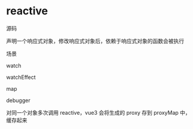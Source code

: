 # reactive

源码

声明一个响应式对象，修改响应式对象后，依赖于响应式对象的函数会被执行

场景

watch

watchEffect

map

debugger

对同一个对象多次调用 reactive，vue3 会将生成的 proxy 存到 proxyMap 中，缓存起来
